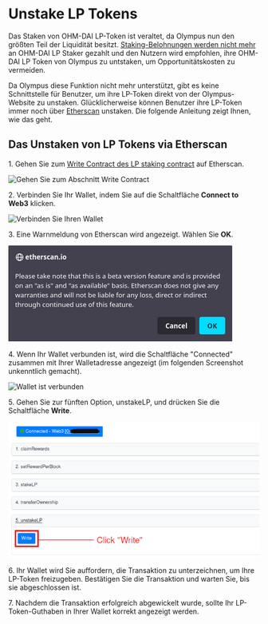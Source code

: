 # Unstake LP Tokens

Das Staken von OHM-DAI LP-Token ist veraltet, da Olympus nun den größten Teil der Liquidität besitzt. [Staking-Belohnungen werden nicht mehr](https://scattershot.page/#/olympusdao.eth/proposal/QmRhBupfD53yBothJ6EarEiL6ztVjSPSfTHRWEpVE7oq3g) an OHM-DAI LP Staker gezahlt und den Nutzern wird empfohlen, ihre OHM-DAI LP Token von Olympus zu untstaken, um Opportunitätskosten zu vermeiden.

Da Olympus diese Funktion nicht mehr unterstützt, gibt es keine Schnittstelle für Benutzer, um ihre LP-Token direkt von der Olympus-Website zu unstaken. Glücklicherweise können Benutzer ihre LP-Token immer noch über [Etherscan](https://etherscan.io) unstaken. Die folgende Anleitung zeigt Ihnen, wie das geht.

## Das Unstaken von LP Tokens via Etherscan

1\. Gehen Sie zum [Write Contract des LP staking contract](https://etherscan.io/address/0xF11f0F078BfaF05a28Eac345Bb84fcb2a3722223#writeContract) auf Etherscan.

![Gehen Sie zum Abschnitt Write Contract](../.gitbook/assets/write\_contract.png)

2\. Verbinden Sie Ihr Wallet, indem Sie auf die Schaltfläche **Connect to Web3** klicken.

![Verbinden Sie Ihren Wallet](../.gitbook/assets/connect\_wallet.png)

3\. Eine Warnmeldung von Etherscan wird angezeigt. Wählen Sie **OK**.

![Warnmeldung ignorieren](../.gitbook/assets/warning.png)

4\. Wenn Ihr Wallet verbunden ist, wird die Schaltfläche "Connected" zusammen mit Ihrer Walletadresse angezeigt (im folgenden Screenshot unkenntlich gemacht).

![Wallet ist verbunden](../.gitbook/assets/wallet\_connected.png)

5\. Gehen Sie zur fünften Option, unstakeLP, und drücken Sie die Schaltfläche **Write**.

![Drücke "Write"](../.gitbook/assets/write.png)

6\. Ihr Wallet wird Sie auffordern, die Transaktion zu unterzeichnen, um Ihre LP-Token freizugeben. Bestätigen Sie die Transaktion und warten Sie, bis sie abgeschlossen ist.

7\. Nachdem die Transaktion erfolgreich abgewickelt wurde, sollte Ihr LP-Token-Guthaben in Ihrer Wallet korrekt angezeigt werden.
